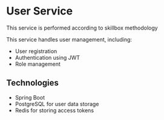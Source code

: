 # User Service
This service is performed according to skillbox methodology

This service handles user management, including:
- User registration
- Authentication using JWT
- Role management

## Technologies
- Spring Boot
- PostgreSQL for user data storage
- Redis for storing access tokens
